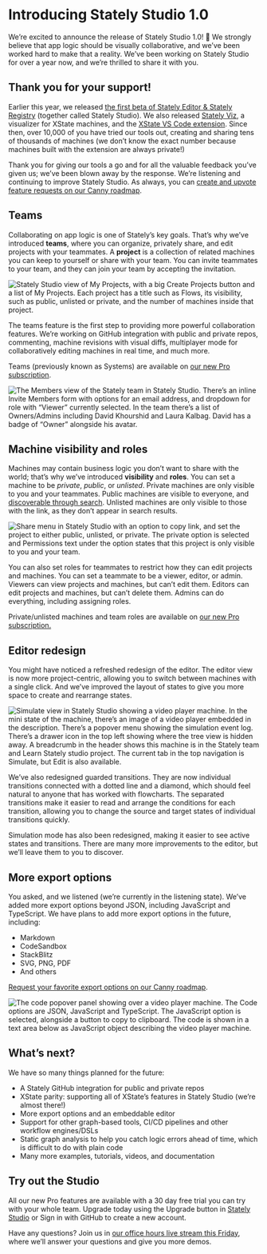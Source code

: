 # Introducing Stately Studio 1.0

We’re excited to announce the release of Stately Studio 1.0! 🚀 We strongly believe that app logic should be visually collaborative, and we’ve been worked hard to make that a reality. We’ve been working on Stately Studio for over a year now, and we’re thrilled to share it with you.

## Thank you for your support!

Earlier this year, we released [the first beta of Stately Editor & Stately Registry](/blog/stately-editor-public-beta) (together called Stately Studio). We also released [Stately Viz](https://stately.ai/viz), a visualizer for XState machines, and the [XState VS Code extension](https://marketplace.visualstudio.com/items?itemName=statelyai.stately-vscode). Since then, over 10,000 of you have tried our tools out, creating and sharing tens of thousands of machines (we don’t know the exact number because machines built with the extension are always private!)

Thank you for giving our tools a go and for all the valuable feedback you’ve given us; we’ve been blown away by the response. We’re listening and continuing to improve Stately Studio. As always, you can [create and upvote feature requests on our Canny roadmap](https://statelyai.canny.io).

## Teams

Collaborating on app logic is one of Stately’s key goals. That’s why we’ve introduced **teams**, where you can organize, privately share, and edit projects with your teammates. A **project** is a collection of related machines you can keep to yourself or share with your team. You can invite teammates to your team, and they can join your team by accepting the invitation.

![Stately Studio view of My Projects, with a big Create Projects button and a list of My Projects. Each project has a title such as Flows, its visibility, such as public, unlisted or private, and the number of machines inside that project.](studio-1-0-projects.png)

The teams feature is the first step to providing more powerful collaboration features. We’re working on GitHub integration with public and private repos, commenting, machine revisions with visual diffs, multiplayer mode for collaboratively editing machines in real time, and much more.

Teams (previously known as Systems) are available on [our new Pro subscription](https://stately.ai/pricing).

![The Members view of the Stately team in Stately Studio. There’s an inline Invite Members form with options for an email address, and dropdown for role with “Viewer” currently selected. In the team there’s a list of Owners/Admins including David Khourshid and Laura Kalbag. David has a badge of “Owner” alongside his avatar.](studio-1-0-teams.png)

## Machine visibility and roles

Machines may contain business logic you don’t want to share with the world; that’s why we’ve introduced **visibility** and **roles**. You can set a machine to be _private_, _public_, or _unlisted_. Private machines are only visible to you and your teammates. Public machines are visible to everyone, and [discoverable through search](https://stately.ai/registry/discover). Unlisted machines are only visible to those with the link, as they don’t appear in search results.

![Share menu in Stately Studio with an option to copy link, and set the project to either public, unlisted, or private. The private option is selected and Permissions text under the option states that this project is only visible to you and your team.](studio-1-0-visibility.png)

You can also set roles for teammates to restrict how they can edit projects and machines. You can set a teammate to be a viewer, editor, or admin. Viewers can view projects and machines, but can’t edit them. Editors can edit projects and machines, but can’t delete them. Admins can do everything, including assigning roles.

Private/unlisted machines and team roles are available on [our new Pro subscription.](https://stately.ai/pricing)

## Editor redesign

You might have noticed a refreshed redesign of the editor. The editor view is now more project-centric, allowing you to switch between machines with a single click. And we’ve improved the layout of states to give you more space to create and rearrange states.

![Simulate view in Stately Studio showing a video player machine. In the mini state of the machine, there’s an image of a video player embedded in the description. There’s a popover menu showing the simulation event log. There’s a drawer icon in the top left showing where the tree view is hidden away. A breadcrumb in the header shows this machine is in the Stately team and Learn Stately studio project. The current tab in the top navigation is Simulate, but Edit is also available.](studio-1-0-simulate.png)

We’ve also redesigned guarded transitions. They are now individual transitions connected with a dotted line and a diamond, which should feel natural to anyone that has worked with flowcharts. The separated transitions make it easier to read and arrange the conditions for each transition, allowing you to change the source and target states of individual transitions quickly.

Simulation mode has also been redesigned, making it easier to see active states and transitions. There are many more improvements to the editor, but we’ll leave them to you to discover.

## More export options

You asked, and we listened (we’re currently in the listening state). We’ve added more export options beyond JSON, including JavaScript and TypeScript. We have plans to add more export options in the future, including:

- Markdown
- CodeSandbox
- StackBlitz
- SVG, PNG, PDF
- And others

[Request your favorite export options on our Canny roadmap](https://statelyai.canny.io).

![The code popover panel showing over a video player machine. The Code options are JSON, JavaScript and TypeScript. The JavaScript option is selected, alongside a button to copy to clipboard. The code is shown in a text area below as JavaScript object describing the video player machine.](studio-1-0-export.png)

## What’s next?

We have so many things planned for the future:

- A Stately GitHub integration for public and private repos
- XState parity: supporting all of XState’s features in Stately Studio (we’re almost there!)
- More export options and an embeddable editor
- Support for other graph-based tools, CI/CD pipelines and other workflow engines/DSLs
- Static graph analysis to help you catch logic errors ahead of time, which is difficult to do with plain code
- Many more examples, tutorials, videos, and documentation

## Try out the Studio

All our new Pro features are available with a 30 day free trial you can try with your whole team. Upgrade today using the Upgrade button in [Stately Studio](https://stately.ai/editor) or Sign in with GitHub to create a new account.

Have any questions? Join us in [our office hours live stream this Friday](https://www.youtube.com/watch?v=JcT7iJOPFjE), where we’ll answer your questions and give you more demos.
